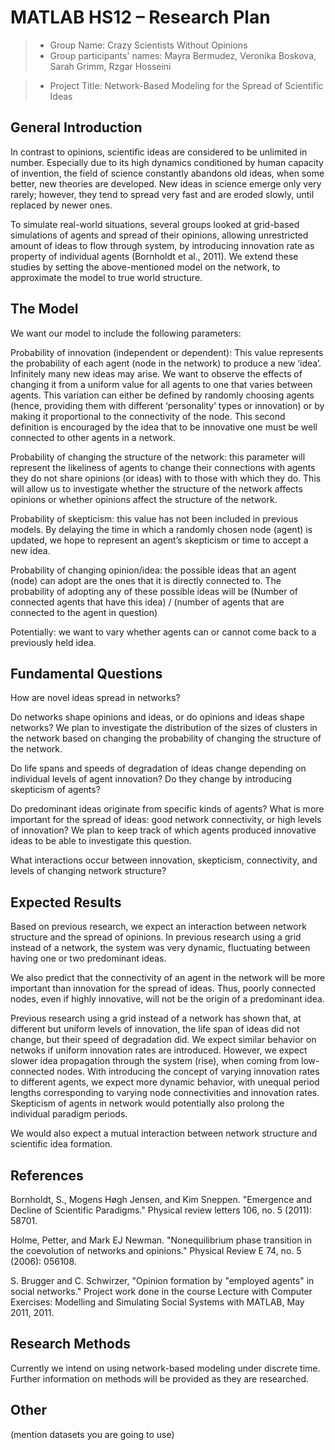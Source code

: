 # MATLAB HS12 – Research Plan


> * Group Name: Crazy Scientists Without Opinions
> * Group participants' names: 
Mayra Bermudez,
Veronika Boskova,
Sarah Grimm,
Rzgar Hosseini

> * Project Title: Network-Based Modeling for the Spread of Scientific Ideas

## General Introduction

In contrast to opinions, scientific ideas are considered to be unlimited in number. Especially due to its high dynamics conditioned by human capacity of invention, the field of science constantly abandons old ideas, when some better, new theories are developed. New ideas in science emerge only very rarely; however, they tend to spread very fast and are eroded slowly, until replaced by newer ones. 

To simulate real-world situations, several groups looked at grid-based simulations of agents and spread of their opinions, allowing unrestricted amount of ideas to flow through system, by introducing innovation rate as property of individual agents (Bornholdt et al., 2011). We extend these studies by setting the above-mentioned model on the network, to approximate the model to true world structure. 

## The Model

We want our model to include the following parameters:

Probability of innovation (independent or dependent): This value represents the probability of each agent (node in the network) to produce a new ‘idea’.  Infinitely many new ideas may arise. We want to observe the effects of changing it from a uniform value for all agents to one that varies between agents. This variation can either be defined by randomly choosing agents (hence, providing them with different ‘personality’ types or innovation) or by making it proportional to the connectivity of the node. This second definition is encouraged by the idea that to be innovative one must be well connected to other agents in a network.

Probability of changing the structure of the network: this parameter will represent the likeliness of agents to change their connections with agents they do not share opinions (or ideas) with to those with which they do. This will allow us to investigate whether the structure of the network affects opinions or whether opinions affect the structure of the network. 

Probability of skepticism: this value has not been included in previous models. By delaying the time in which a randomly chosen node (agent) is updated, we hope to represent an agent’s skepticism or time to accept a new idea. 

Probability of changing opinion/idea: the possible ideas that an agent (node) can adopt are the ones that it is directly connected to. The probability of adopting any of these possible ideas will be 
(Number of connected agents that have this idea) / (number of agents that are connected to the agent in question)

Potentially: we want to vary whether agents can or cannot come back to a previously held idea.


## Fundamental Questions

How are novel ideas spread in networks?

Do networks shape opinions and ideas, or do opinions and ideas shape networks? We plan to investigate the distribution of the sizes of clusters in the network based on changing the probability of changing the structure of the network.

Do life spans and speeds of degradation of ideas change depending on individual levels of agent innovation? Do they change by introducing skepticism of agents?

Do predominant ideas originate from specific kinds of agents? What is more important for the spread of ideas: good network connectivity, or high levels of innovation? We plan to keep track of which agents produced innovative ideas to be able to investigate this question.

What interactions occur between innovation, skepticism, connectivity, and levels of changing network structure? 


## Expected Results

Based on previous research, we expect an interaction between network structure and the spread of opinions. In previous research using a grid instead of a network, the system was very dynamic, fluctuating between having one or two predominant ideas. 

We also predict that the connectivity of an agent in the network will be more important than innovation for the spread of ideas.  Thus, poorly connected nodes, even if highly innovative, will not be the origin of a predominant idea. 

Previous research using a grid instead of a network has shown that, at different but uniform levels of innovation, the life span of ideas did not change, but their speed of degradation did. We expect similar behavior on netwoks if uniform innovation rates are introduced. However, we expect slower idea propagation through the system (rise), when coming from low-connected nodes. With introducing the concept of varying innovation rates to different agents, we expect more dynamic behavior, with unequal period lengths corresponding to varying node connectivities and innovation rates. Skepticism of agents in network would potentially also prolong the individual paradigm periods.

We would also expect a mutual interaction between network structure and scientific idea formation.

## References 

Bornholdt, S., Mogens Høgh Jensen, and Kim Sneppen. "Emergence and Decline of Scientific Paradigms." Physical review letters 106, no. 5 (2011): 58701.

Holme, Petter, and Mark EJ Newman. "Nonequilibrium phase transition in the coevolution of networks and opinions." Physical Review E 74, no. 5 (2006): 056108.

S. Brugger and C. Schwirzer, "Opinion formation by "employed agents" in social networks." Project work done in the course Lecture with Computer Exercises: Modelling and Simulating Social Systems with MATLAB, May 2011, 2011.


## Research Methods

Currently we intend on using network-based modeling under discrete time. Further information on methods will be provided as they are researched.

## Other

(mention datasets you are going to use)
